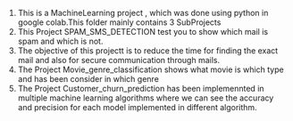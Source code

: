 1) This is a MachineLearning project , which was done using python in google colab.This folder mainly contains 3 SubProjects
2) This Project SPAM_SMS_DETECTION test you to show which mail is spam and which is not.
3) The objective of this projectt is to reduce the time for finding the exact mail and also for secure communication through mails.
4) The Project Movie_genre_classification shows what movie is which type and has been consider in which genre
5) The Project Customer_churn_prediction has been implemennted in multiple machine learning algorithms where we can see the accuracy and precision for each model implemented in different algorithm.
